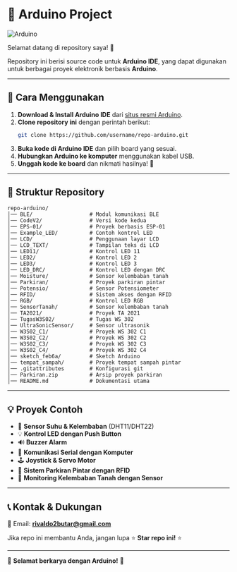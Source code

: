 # 📡 Arduino Project

![Arduino](https://upload.wikimedia.org/wikipedia/commons/thumb/8/87/Arduino_Logo.svg/512px-Arduino_Logo.svg.png)

Selamat datang di repository saya! 🎉

Repository ini berisi source code untuk **Arduino IDE**, yang dapat digunakan untuk berbagai proyek elektronik berbasis **Arduino**.

---


## 📌 Cara Menggunakan
1. **Download & Install Arduino IDE** dari [situs resmi Arduino](https://www.arduino.cc/en/software).
2. **Clone repository ini** dengan perintah berikut:
   ```bash
   git clone https://github.com/username/repo-arduino.git
   ```
3. **Buka kode di Arduino IDE** dan pilih board yang sesuai.
4. **Hubungkan Arduino ke komputer** menggunakan kabel USB.
5. **Unggah kode ke board** dan nikmati hasilnya! 🚀

---

## 📂 Struktur Repository
```
repo-arduino/
│── BLE/                  # Modul komunikasi BLE
│── CodeV2/               # Versi kode kedua
│── EPS-01/               # Proyek berbasis ESP-01
│── Example_LED/          # Contoh kontrol LED
│── LCD/                  # Penggunaan layar LCD
│── LCD_TEXT/             # Tampilan teks di LCD
│── LED11/                # Kontrol LED 11
│── LED2/                 # Kontrol LED 2
│── LED3/                 # Kontrol LED 3
│── LED_DRC/              # Kontrol LED dengan DRC
│── Moisture/             # Sensor kelembaban tanah
│── Parkiran/             # Proyek parkiran pintar
│── Potensio/             # Sensor Potensiometer
│── RFID/                 # Sistem akses dengan RFID
│── RGB/                  # Kontrol LED RGB
│── SensorTanah/          # Sensor kelembaban tanah
│── TA2021/               # Proyek TA 2021
│── TugasW3S02/           # Tugas WS 302
│── UltraSonicSensor/     # Sensor ultrasonik
│── W3S02_C1/             # Proyek WS 302 C1
│── W3S02_C2/             # Proyek WS 302 C2
│── W3S02_C3/             # Proyek WS 302 C3
│── W3S02_C4/             # Proyek WS 302 C4
│── sketch_feb6a/         # Sketch Arduino
│── tempat_sampah/        # Proyek tempat sampah pintar
│── .gitattributes        # Konfigurasi git
│── Parkiran.zip          # Arsip proyek parkiran
│── README.md             # Dokumentasi utama
```

---

## 💡 Proyek Contoh
- 🔴 **Sensor Suhu & Kelembaban** (DHT11/DHT22)
- 💡 **Kontrol LED dengan Push Button**
- 🔊 **Buzzer Alarm**
- 📡 **Komunikasi Serial dengan Komputer**
- 🕹️ **Joystick & Servo Motor**
- 🚗 **Sistem Parkiran Pintar dengan RFID**
- 🌱 **Monitoring Kelembaban Tanah dengan Sensor**


---

## 📞 Kontak & Dukungan
📩 Email: **rivaldo2butar@gmail.com**  

Jika repo ini membantu Anda, jangan lupa ⭐ **Star repo ini!** ⭐

---

🚀 **Selamat berkarya dengan Arduino!** 🤖

